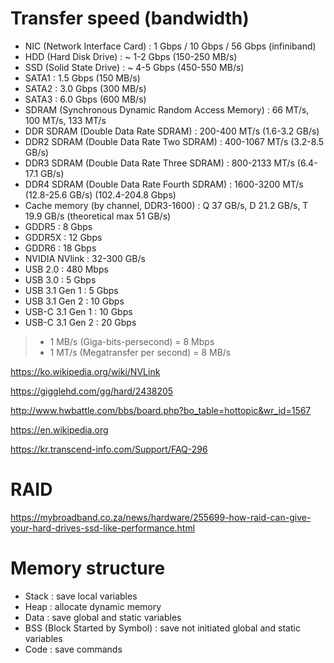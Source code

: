 # Transfer speed (bandwidth)

- NIC (Network Interface Card) : 1 Gbps / 10 Gbps / 56 Gbps (infiniband)
- HDD (Hard Disk Drive) : ~ 1-2 Gbps (150-250 MB/s)
- SSD (Solid State Drive) : ~ 4-5 Gbps (450-550 MB/s)
- SATA1 : 1.5 Gbps (150 MB/s)
- SATA2 : 3.0 Gbps (300 MB/s)
- SATA3 : 6.0 Gbps (600 MB/s)
- SDRAM (Synchronous Dynamic Random Access Memory) : 66 MT/s, 100 MT/s, 133 MT/s
- DDR SDRAM (Double Data Rate SDRAM) : 200-400 MT/s (1.6-3.2 GB/s)
- DDR2 SDRAM (Double Data Rate Two SDRAM) : 400-1067 MT/s (3.2-8.5 GB/s)
- DDR3 SDRAM (Double Data Rate Three SDRAM) : 800-2133 MT/s (6.4-17.1 GB/s)
- DDR4 SDRAM (Double Data Rate Fourth SDRAM) : 1600-3200 MT/s (12.8-25.6 GB/s) (102.4-204.8 Gbps)
- Cache memory (by channel, DDR3-1600) : Q 37 GB/s, D 21.2 GB/s, T 19.9 GB/s (theoretical max  51 GB/s)
- GDDR5 : 8 Gbps 
- GDDR5X : 12 Gbps
- GDDR6 : 18 Gbps
- NVIDIA NVlink : 32-300 GB/s
- USB 2.0 : 480 Mbps
- USB 3.0 : 5 Gbps
- USB 3.1 Gen 1 : 5 Gbps
- USB 3.1 Gen 2 : 10 Gbps
- USB-C 3.1 Gen 1 : 10 Gbps
- USB-C 3.1 Gen 2 : 20 Gbps

>- 1 MB/s (Giga-bits-persecond) = 8 Mbps
>- 1 MT/s (Megatransfer per second) = 8 MB/s

<https://ko.wikipedia.org/wiki/NVLink>

<https://gigglehd.com/gg/hard/2438205>

<http://www.hwbattle.com/bbs/board.php?bo_table=hottopic&wr_id=1567>

<https://en.wikipedia.org>

<https://kr.transcend-info.com/Support/FAQ-296>

# RAID

<https://mybroadband.co.za/news/hardware/255699-how-raid-can-give-your-hard-drives-ssd-like-performance.html>

# Memory structure

- Stack : save local variables
- Heap : allocate dynamic memory
- Data : save global and static variables
- BSS (Block Started by Symbol) : save not initiated global and static variables
- Code : save commands


